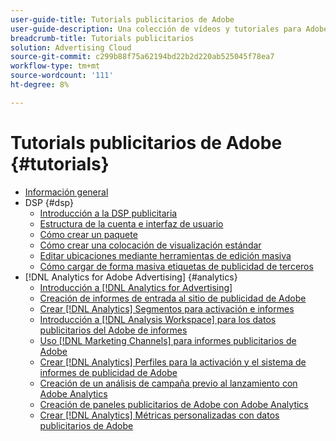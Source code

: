 ```yaml
---
user-guide-title: Tutorials publicitarios de Adobe
user-guide-description: Una colección de vídeos y tutoriales para Adobe Advertising.
breadcrumb-title: Tutorials publicitarios
solution: Advertising Cloud
source-git-commit: c299b88f75a62194bd22b2d220ab525045f78ea7
workflow-type: tm+mt
source-wordcount: '111'
ht-degree: 8%

---
```



# Tutorials publicitarios de Adobe {#tutorials}

+ [Información general](overview.md)
+ DSP {#dsp}
   + [Introducción a la DSP publicitaria](/help/dsp/intro.md)
   + [Estructura de la cuenta e interfaz de usuario](/help/dsp/ui.md)
   + [Cómo crear un paquete](/help/dsp/package-create.md)
   + [Cómo crear una colocación de visualización estándar](/help/dsp/placement-create.md)
   + [Editar ubicaciones mediante herramientas de edición masiva](/help/dsp/bulk-edit-placement-tools.md)
   + [Cómo cargar de forma masiva etiquetas de publicidad de terceros](/help/dsp/bulk-upload-third-party-ad-tags.md)
+ [!DNL Analytics for Adobe Advertising] {#analytics}
   + [Introducción a [!DNL Analytics for Advertising]](/help/integrations/analytics/intro-a4adc.md)
   + [Creación de informes de entrada al sitio de publicidad de Adobe](/help/integrations/analytics/analytics-site-entry-a4adc.md)
   + [Crear [!DNL Analytics] Segmentos para activación e informes](/help/integrations/analytics/analytics-segments-a4adc.md)
   + [Introducción a [!DNL Analysis Workspace] para los datos publicitarios del Adobe de informes](/help/integrations/analytics/analytics-analysis-workspace-a4adc.md)
   + [Uso [!DNL Marketing Channels] para informes publicitarios de Adobe](/help/integrations/analytics/analytics-reporting-a4adc.md)
   + [Crear [!DNL Analytics] Perfiles para la activación y el sistema de informes de publicidad de Adobe](/help/integrations/analytics/analytics-profiles-a4adc.md)
   + [Creación de un análisis de campaña previo al lanzamiento con Adobe Analytics](/help/integrations/analytics/analytics-pre-launch-a4adc.md)
   + [Creación de paneles publicitarios de Adobe con Adobe Analytics](/help/integrations/analytics/analytics-dashboards-a4adc.md)
   + [Crear [!DNL Analytics] Métricas personalizadas con datos publicitarios de Adobe](/help/integrations/analytics/analytics-custom-metrics-a4adc.md)

<!-- Add to DSP chapter once the videos are complete:
  + [How to Create a Placement](/help/dsp/placement-create.md)
  + [Placement Targeting Capabilities](/help/dsp/placement-targeting.md)
  + [Audience Libraries and Applying Behavioral Targeting](/help/dsp/audience-libraries.md)
-->

<!-- If I move the "Analytics for Advertising chapter into a larger Integrations chapter, then I'll need to set up redirects by copying a CSV file into this repo and populating it for those legacy file names. -->